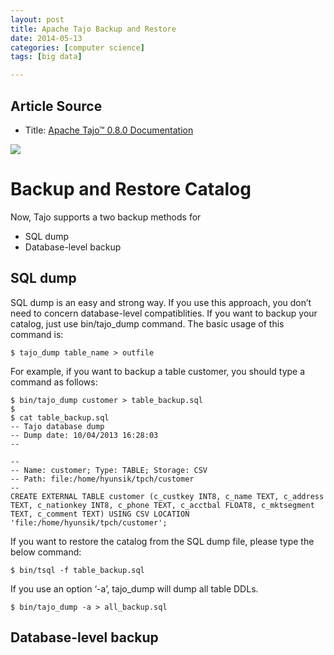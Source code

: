 ```yaml
---
layout: post
title: Apache Tajo Backup and Restore
date: 2014-05-13
categories: [computer science]
tags: [big data]

---
```


## Article Source
* Title: [Apache Tajo™ 0.8.0 Documentation](http://tajo.apache.org/docs/0.8.0/backup_and_restore/catalog.html)

[![](http://sungsoo.github.com/images/tajo-documentation.png)](http://sungsoo.github.com/images/tajo-documentation.png)

# Backup and Restore Catalog
Now, Tajo supports a two backup methods for

* SQL dump
* Database-level backup

## SQL dump
SQL dump is an easy and strong way. If you use this approach, you don’t need to concern database-level compatiblities. If you want to backup your catalog, just use bin/tajo_dump command. The basic usage of this command is:

	$ tajo_dump table_name > outfile

For example, if you want to backup a table customer, you should type a command as follows:

	$ bin/tajo_dump customer > table_backup.sql
	$
	$ cat table_backup.sql
	-- Tajo database dump
	-- Dump date: 10/04/2013 16:28:03
	--

	--
	-- Name: customer; Type: TABLE; Storage: CSV
	-- Path: file:/home/hyunsik/tpch/customer
	--
	CREATE EXTERNAL TABLE customer (c_custkey INT8, c_name TEXT, c_address TEXT, c_nationkey INT8, c_phone TEXT, c_acctbal FLOAT8, c_mktsegment TEXT, c_comment TEXT) USING CSV LOCATION 'file:/home/hyunsik/tpch/customer';

If you want to restore the catalog from the SQL dump file, please type the below command:

	$ bin/tsql -f table_backup.sql
If you use an option ‘-a’, tajo_dump will dump all table DDLs.

	$ bin/tajo_dump -a > all_backup.sql

## Database-level backup